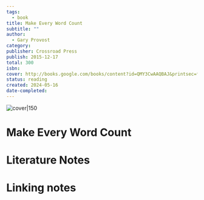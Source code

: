 ```yaml
---
tags:
  - book
title: Make Every Word Count
subtitle: ""
author:
  - Gary Provost
category: 
publisher: Crossroad Press
publish: 2015-12-17
total: 300
isbn: 
cover: http://books.google.com/books/content?id=QMY3CwAAQBAJ&printsec=frontcover&img=1&zoom=1&edge=curl&source=gbs_api
status: reading
created: 2024-05-16
date-completed: 
---
```


![cover|150](http://books.google.com/books/content?id=QMY3CwAAQBAJ&printsec=frontcover&img=1&zoom=1&edge=curl&source=gbs_api)
# Make Every Word Count

# Literature Notes

# Linking notes


